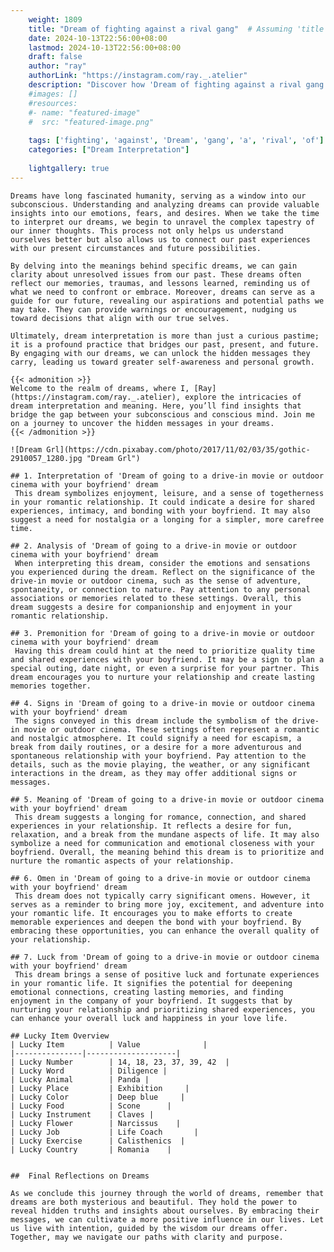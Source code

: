 ```yaml
---
    weight: 1809
    title: "Dream of fighting against a rival gang"  # Assuming 'title' column exists
    date: 2024-10-13T22:56:00+08:00
    lastmod: 2024-10-13T22:56:00+08:00
    draft: false
    author: "ray"
    authorLink: "https://instagram.com/ray._.atelier"
    description: "Discover how 'Dream of fighting against a rival gang' can interpret your future and uncover its significant meanings in your life."
    #images: []
    #resources:
    #- name: "featured-image"
    #  src: "featured-image.png"
    
    tags: ['fighting', 'against', 'Dream', 'gang', 'a', 'rival', 'of']
    categories: ["Dream Interpretation"]
    
    lightgallery: true
---
```

    
    Dreams have long fascinated humanity, serving as a window into our subconscious. Understanding and analyzing dreams can provide valuable insights into our emotions, fears, and desires. When we take the time to interpret our dreams, we begin to unravel the complex tapestry of our inner thoughts. This process not only helps us understand ourselves better but also allows us to connect our past experiences with our present circumstances and future possibilities.
    
    By delving into the meanings behind specific dreams, we can gain clarity about unresolved issues from our past. These dreams often reflect our memories, traumas, and lessons learned, reminding us of what we need to confront or embrace. Moreover, dreams can serve as a guide for our future, revealing our aspirations and potential paths we may take. They can provide warnings or encouragement, nudging us toward decisions that align with our true selves.
    
    Ultimately, dream interpretation is more than just a curious pastime; it is a profound practice that bridges our past, present, and future. By engaging with our dreams, we can unlock the hidden messages they carry, leading us toward greater self-awareness and personal growth.
    
    {{< admonition >}}
    Welcome to the realm of dreams, where I, [Ray](https://instagram.com/ray._.atelier), explore the intricacies of dream interpretation and meaning. Here, you’ll find insights that bridge the gap between your subconscious and conscious mind. Join me on a journey to uncover the hidden messages in your dreams.
    {{< /admonition >}}
    
    ![Dream Grl](https://cdn.pixabay.com/photo/2017/11/02/03/35/gothic-2910057_1280.jpg "Dream Grl")
    
    ## 1. Interpretation of 'Dream of going to a drive-in movie or outdoor cinema with your boyfriend' dream
     This dream symbolizes enjoyment, leisure, and a sense of togetherness in your romantic relationship. It could indicate a desire for shared experiences, intimacy, and bonding with your boyfriend. It may also suggest a need for nostalgia or a longing for a simpler, more carefree time.
    
    ## 2. Analysis of 'Dream of going to a drive-in movie or outdoor cinema with your boyfriend' dream
     When interpreting this dream, consider the emotions and sensations you experienced during the dream. Reflect on the significance of the drive-in movie or outdoor cinema, such as the sense of adventure, spontaneity, or connection to nature. Pay attention to any personal associations or memories related to these settings. Overall, this dream suggests a desire for companionship and enjoyment in your romantic relationship.
    
    ## 3. Premonition for 'Dream of going to a drive-in movie or outdoor cinema with your boyfriend' dream
     Having this dream could hint at the need to prioritize quality time and shared experiences with your boyfriend. It may be a sign to plan a special outing, date night, or even a surprise for your partner. This dream encourages you to nurture your relationship and create lasting memories together.
    
    ## 4. Signs in 'Dream of going to a drive-in movie or outdoor cinema with your boyfriend' dream
     The signs conveyed in this dream include the symbolism of the drive-in movie or outdoor cinema. These settings often represent a romantic and nostalgic atmosphere. It could signify a need for escapism, a break from daily routines, or a desire for a more adventurous and spontaneous relationship with your boyfriend. Pay attention to the details, such as the movie playing, the weather, or any significant interactions in the dream, as they may offer additional signs or messages.
    
    ## 5. Meaning of 'Dream of going to a drive-in movie or outdoor cinema with your boyfriend' dream
     This dream suggests a longing for romance, connection, and shared experiences in your relationship. It reflects a desire for fun, relaxation, and a break from the mundane aspects of life. It may also symbolize a need for communication and emotional closeness with your boyfriend. Overall, the meaning behind this dream is to prioritize and nurture the romantic aspects of your relationship.
    
    ## 6. Omen in 'Dream of going to a drive-in movie or outdoor cinema with your boyfriend' dream
     This dream does not typically carry significant omens. However, it serves as a reminder to bring more joy, excitement, and adventure into your romantic life. It encourages you to make efforts to create memorable experiences and deepen the bond with your boyfriend. By embracing these opportunities, you can enhance the overall quality of your relationship.
    
    ## 7. Luck from 'Dream of going to a drive-in movie or outdoor cinema with your boyfriend' dream
     This dream brings a sense of positive luck and fortunate experiences in your romantic life. It signifies the potential for deepening emotional connections, creating lasting memories, and finding enjoyment in the company of your boyfriend. It suggests that by nurturing your relationship and prioritizing shared experiences, you can enhance your overall luck and happiness in your love life.
    
    ## Lucky Item Overview
    | Lucky Item          | Value              |
    |---------------|--------------------|
    | Lucky Number        | 14, 18, 23, 37, 39, 42  |
    | Lucky Word          | Diligence |
    | Lucky Animal        | Panda |
    | Lucky Place         | Exhibition     |
    | Lucky Color         | Deep blue     |
    | Lucky Food          | Scone      |
    | Lucky Instrument    | Claves |
    | Lucky Flower        | Narcissus    |
    | Lucky Job           | Life Coach       |
    | Lucky Exercise      | Calisthenics  |
    | Lucky Country       | Romania    |
    
    
    ##  Final Reflections on Dreams
    
    As we conclude this journey through the world of dreams, remember that dreams are both mysterious and beautiful. They hold the power to reveal hidden truths and insights about ourselves. By embracing their messages, we can cultivate a more positive influence in our lives. Let us live with intention, guided by the wisdom our dreams offer. Together, may we navigate our paths with clarity and purpose.
    